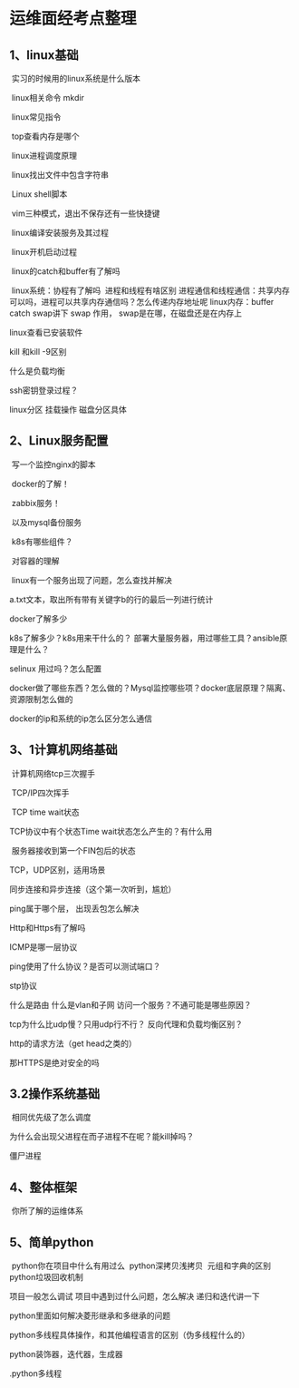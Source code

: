 # 运维面经考点整理

## 1、linux基础

​	实习的时候用的linux系统是什么版本

​	linux相关命令  mkdir

​	linux常见指令

​	top查看内存是哪个

​	linux进程调度原理

​	linux找出文件中包含字符串

​	Linux shell脚本

​	vim三种模式，退出不保存还有一些快捷键

​	linux编译安装服务及其过程

​	linux开机启动过程

​	linux的catch和buffer有了解吗

​	linux系统：协程有了解吗 
​    进程和线程有啥区别 
​    进程通信和线程通信：共享内存可以吗，进程可以共享内存通信吗？怎么传递内存地址呢 
   	linux内存：buffer catch swap讲下 
   	swap 作用， swap是在哪，在磁盘还是在内存上

linux查看已安装软件

kill 和kill -9区别

什么是负载均衡

ssh密钥登录过程？

linux分区 挂载操作  磁盘分区具体

## 2、Linux服务配置

​	写一个监控nginx的脚本

​	docker的了解！

​	zabbix服务！

​	以及mysql备份服务

​	k8s有哪些组件？

​	对容器的理解

​	linux有一个服务出现了问题，怎么查找并解决

a.txt文本，取出所有带有关键字b的行的最后一列进行统计

docker了解多少

k8s了解多少？k8s用来干什么的？
部署大量服务器，用过哪些工具？ansible原理是什么？

selinux 用过吗？怎么配置

docker做了哪些东西？怎么做的？Mysql监控哪些项？docker底层原理？隔离、资源限制怎么做的

docker的ip和系统的ip怎么区分怎么通信

## 3、1计算机网络基础

​	计算机网络tcp三次握手

​	TCP/IP四次挥手

​	TCP 	time wait状态

TCP协议中有个状态Time wait状态怎么产生的？有什么用

​	服务器接收到第一个FIN包后的状态

TCP，UDP区别，适用场景

同步连接和异步连接（这个第一次听到，尴尬）

ping属于哪个层， 出现丢包怎么解决

Http和Https有了解吗

ICMP是哪一层协议

ping使用了什么协议？是否可以测试端口？

stp协议

什么是路由
什么是vlan和子网
访问一个服务？不通可能是哪些原因？

tcp为什么比udp慢？只用udp行不行？
反向代理和负载均衡区别？

http的请求方法（get head之类的）

 那HTTPS是绝对安全的吗

## 3.2操作系统基础

​	相同优先级了怎么调度

为什么会出现父进程在而子进程不在呢？能kill掉吗？

僵尸进程

## 4、整体框架

​	你所了解的运维体系
## 5、简单python

​	python你在项目中什么有用过么
​	python深拷贝浅拷贝
​	元组和字典的区别
​	python垃圾回收机制

项目一般怎么调试
项目中遇到过什么问题，怎么解决
递归和迭代讲一下

python里面如何解决菱形继承和多继承的问题

python多线程具体操作，和其他编程语言的区别（伪多线程什么的）

python装饰器，迭代器，生成器

.python多线程